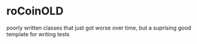 # roCoinOLD
poorly written classes that just got worse over time, but a suprising good template for writing tests




